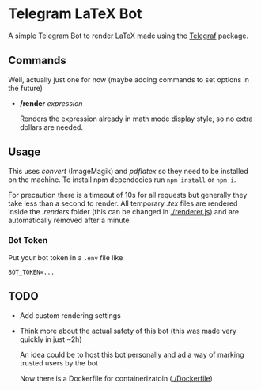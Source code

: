 # Telegram LaTeX Bot

A simple Telegram Bot to render LaTeX made using the [Telegraf](https://telegraf.js.org/) package.

## Commands

Well, actually just one for now (maybe adding commands to set options in the future)

- **/render** _expression_ 

    Renders the expression already in math mode display style, so no extra dollars are needed.

## Usage

This uses _convert_ (ImageMagik) and _pdflatex_ so they need to be installed on the machine. To install npm dependecies run `npm install` or `npm i`.

For precaution there is a timeout of 10s for all requests but generally they take less than a second to render. All temporary _.tex_ files are rendered inside the _.renders_ folder (this can be changed in [./renderer.js](./renderer.js)) and are automatically removed after a minute.

### Bot Token

Put your bot token in a `.env` file like

```
BOT_TOKEN=...
```

## TODO

- Add custom rendering settings
- Think more about the actual safety of this bot (this was made very quickly in just ~2h)
    
    An idea could be to host this bot personally and ad a way of marking trusted users by the bot

    Now there is a Dockerfile for containerizatoin ([./Dockerfile](./Dockerfile))




